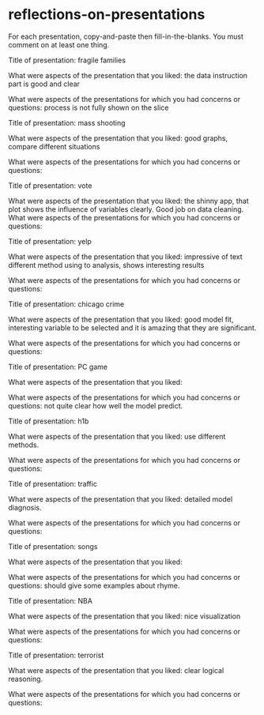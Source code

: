 # reflections-on-presentations

For each presentation, copy-and-paste then fill-in-the-blanks.  You must comment on at least one thing. 



Title of presentation: fragile families

What were aspects of the presentation that you liked:  the data instruction part is good and clear

What were aspects of the presentations for which you had concerns or questions:  process is not fully shown on the slice





Title of presentation:   mass shooting

What were aspects of the presentation that you liked:   good graphs, compare different situations

What were aspects of the presentations for which you had concerns or questions:  





Title of presentation:   vote

What were aspects of the presentation that you liked:  the shinny app, that plot shows the influence of variables clearly. Good job on data cleaning.
What were aspects of the presentations for which you had concerns or questions:  




Title of presentation:  yelp

What were aspects of the presentation that you liked:  impressive of text different method using to analysis, shows interesting results

What were aspects of the presentations for which you had concerns or questions: 





Title of presentation:  chicago crime

What were aspects of the presentation that you liked:   good model fit, interesting variable to be selected and it is amazing that they are significant. 

What were aspects of the presentations for which you had concerns or questions: 




Title of presentation:  PC game

What were aspects of the presentation that you liked:   

What were aspects of the presentations for which you had concerns or questions: not quite clear how well the model predict.






Title of presentation:  h1b

What were aspects of the presentation that you liked:   use different methods.

What were aspects of the presentations for which you had concerns or questions: 



Title of presentation:  traffic

What were aspects of the presentation that you liked:   detailed model diagnosis.

What were aspects of the presentations for which you had concerns or questions: 




Title of presentation:  songs

What were aspects of the presentation that you liked:   

What were aspects of the presentations for which you had concerns or questions:   should give some examples about rhyme.



Title of presentation:  NBA

What were aspects of the presentation that you liked:    nice visualization

What were aspects of the presentations for which you had concerns or questions:   



Title of presentation:  terrorist

What were aspects of the presentation that you liked:   clear logical reasoning.

What were aspects of the presentations for which you had concerns or questions:   
